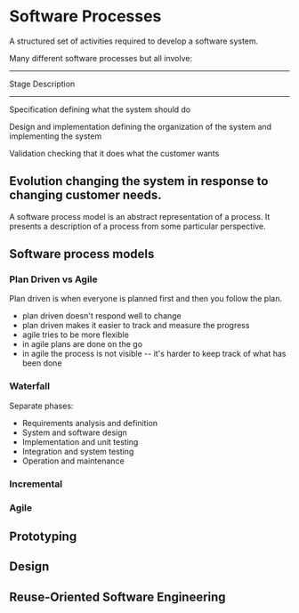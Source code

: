 # Software Processes

A structured set of activities required to develop a software system.

Many different software processes but all involve:

  ------------------------------------------------------------------------------
  Stage                     Description
  ------------------------- ----------------------------------------------------
  Specification             defining what the system should do

  Design and implementation defining the organization of the system and
                            implementing the system

  Validation                checking that it does what the customer wants

  Evolution                 changing the system in response to changing customer
                            needs.
  ------------------------------------------------------------------------------

A software process model is an abstract representation of a process. It
presents a description of a process from some particular perspective.

## Software process models

### Plan Driven vs Agile

Plan driven is when everyone is planned first and then you follow the plan.

-   plan driven doesn't respond well to change
-   plan driven makes it easier to track and measure the progress
-   agile tries to be more flexible
-   in agile plans are done on the go
-   in agile the process is not visible -- it's harder to keep track of what
    has been done

### Waterfall

Separate phases:

-   Requirements analysis and definition
-   System and software design
-   Implementation and unit testing
-   Integration and system testing
-   Operation and maintenance

### Incremental

### Agile

## Prototyping

## Design

## Reuse-Oriented Software Engineering
